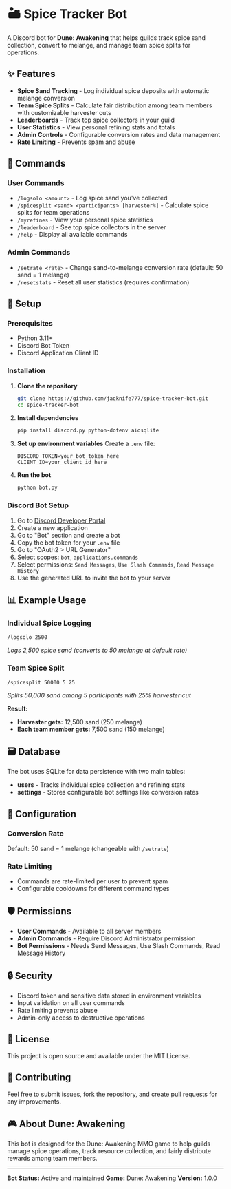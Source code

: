 # 🏜️ Spice Tracker Bot

A Discord bot for **Dune: Awakening** that helps guilds track spice sand collection, convert to melange, and manage team spice splits for operations.

## ✨ Features

- **Spice Sand Tracking** - Log individual spice deposits with automatic melange conversion
- **Team Spice Splits** - Calculate fair distribution among team members with customizable harvester cuts
- **Leaderboards** - Track top spice collectors in your guild
- **User Statistics** - View personal refining stats and totals
- **Admin Controls** - Configurable conversion rates and data management
- **Rate Limiting** - Prevents spam and abuse

## 🤖 Commands

### User Commands
- `/logsolo <amount>` - Log spice sand you've collected
- `/spicesplit <sand> <participants> [harvester%]` - Calculate spice splits for team operations
- `/myrefines` - View your personal spice statistics
- `/leaderboard` - See top spice collectors in the server
- `/help` - Display all available commands

### Admin Commands
- `/setrate <rate>` - Change sand-to-melange conversion rate (default: 50 sand = 1 melange)
- `/resetstats` - Reset all user statistics (requires confirmation)

## 🚀 Setup

### Prerequisites
- Python 3.11+
- Discord Bot Token
- Discord Application Client ID

### Installation

1. **Clone the repository**
   ```bash
   git clone https://github.com/jaqknife777/spice-tracker-bot.git
   cd spice-tracker-bot
   ```

2. **Install dependencies**
   ```bash
   pip install discord.py python-dotenv aiosqlite
   ```

3. **Set up environment variables**
   Create a `.env` file:
   ```env
   DISCORD_TOKEN=your_bot_token_here
   CLIENT_ID=your_client_id_here
   ```

4. **Run the bot**
   ```bash
   python bot.py
   ```

### Discord Bot Setup

1. Go to [Discord Developer Portal](https://discord.com/developers/applications)
2. Create a new application
3. Go to "Bot" section and create a bot
4. Copy the bot token for your `.env` file
5. Go to "OAuth2 > URL Generator"
6. Select scopes: `bot`, `applications.commands`
7. Select permissions: `Send Messages`, `Use Slash Commands`, `Read Message History`
8. Use the generated URL to invite the bot to your server

## 📊 Example Usage

### Individual Spice Logging
```
/logsolo 2500
```
*Logs 2,500 spice sand (converts to 50 melange at default rate)*

### Team Spice Split
```
/spicesplit 50000 5 25
```
*Splits 50,000 sand among 5 participants with 25% harvester cut*

**Result:**
- **Harvester gets:** 12,500 sand (250 melange)
- **Each team member gets:** 7,500 sand (150 melange)

## 🗃️ Database

The bot uses SQLite for data persistence with two main tables:
- **users** - Tracks individual spice collection and refining stats
- **settings** - Stores configurable bot settings like conversion rates

## 🔧 Configuration

### Conversion Rate
Default: 50 sand = 1 melange (changeable with `/setrate`)

### Rate Limiting
- Commands are rate-limited per user to prevent spam
- Configurable cooldowns for different command types

## 🛡️ Permissions

- **User Commands** - Available to all server members
- **Admin Commands** - Require Discord Administrator permission
- **Bot Permissions** - Needs Send Messages, Use Slash Commands, Read Message History

## 🔒 Security

- Discord token and sensitive data stored in environment variables
- Input validation on all user commands
- Rate limiting prevents abuse
- Admin-only access to destructive operations

## 📝 License

This project is open source and available under the MIT License.

## 🤝 Contributing

Feel free to submit issues, fork the repository, and create pull requests for any improvements.

## 🎮 About Dune: Awakening

This bot is designed for the Dune: Awakening MMO game to help guilds manage spice operations, track resource collection, and fairly distribute rewards among team members.

---

**Bot Status:** Active and maintained
**Game:** Dune: Awakening
**Version:** 1.0.0